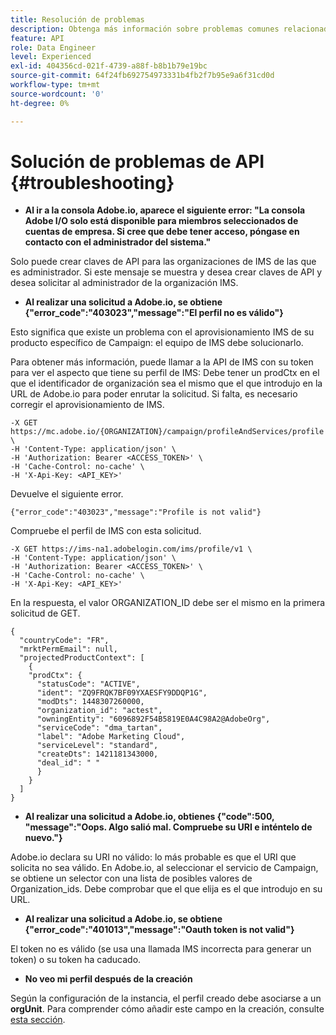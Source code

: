 ```yaml
---
title: Resolución de problemas
description: Obtenga más información sobre problemas comunes relacionados con las API de Campaign Standard
feature: API
role: Data Engineer
level: Experienced
exl-id: 404356cd-021f-4739-a88f-b8b1b79e19bc
source-git-commit: 64f24fb692754973331b4fb2f7b95e9a6f31cd0d
workflow-type: tm+mt
source-wordcount: '0'
ht-degree: 0%

---
```


# Solución de problemas de API {#troubleshooting}

* **Al ir a la consola Adobe.io, aparece el siguiente error: &quot;La consola Adobe I/O solo está disponible para miembros seleccionados de cuentas de empresa. Si cree que debe tener acceso, póngase en contacto con el administrador del sistema.&quot;**

Solo puede crear claves de API para las organizaciones de IMS de las que es administrador. Si este mensaje se muestra y desea crear claves de API y desea solicitar al administrador de la organización IMS.

* **Al realizar una solicitud a Adobe.io, se obtiene {&quot;error_code&quot;:&quot;403023&quot;,&quot;message&quot;:&quot;El perfil no es válido&quot;}**

Esto significa que existe un problema con el aprovisionamiento IMS de su producto específico de Campaign: el equipo de IMS debe solucionarlo.

Para obtener más información, puede llamar a la API de IMS con su token para ver el aspecto que tiene su perfil de IMS: Debe tener un prodCtx en el que el identificador de organización sea el mismo que el que introdujo en la URL de Adobe.io para poder enrutar la solicitud.
Si falta, es necesario corregir el aprovisionamiento de IMS.

```
-X GET https://mc.adobe.io/{ORGANIZATION}/campaign/profileAndServices/profile \
-H 'Content-Type: application/json' \
-H 'Authorization: Bearer <ACCESS_TOKEN>' \
-H 'Cache-Control: no-cache' \
-H 'X-Api-Key: <API_KEY>'
```

Devuelve el siguiente error.

```
{"error_code":"403023","message":"Profile is not valid"}
```

Compruebe el perfil de IMS con esta solicitud.

```
-X GET https://ims-na1.adobelogin.com/ims/profile/v1 \
-H 'Content-Type: application/json' \
-H 'Authorization: Bearer <ACCESS_TOKEN>' \
-H 'Cache-Control: no-cache' \
-H 'X-Api-Key: <API_KEY>'
```

En la respuesta, el valor ORGANIZATION_ID debe ser el mismo en la primera solicitud de GET.

```
{
  "countryCode": "FR",
  "mrktPermEmail": null,
  "projectedProductContext": [
    {
    "prodCtx": {
      "statusCode": "ACTIVE",
      "ident": "ZQ9FRQK7BF09YXAESFY9DDQP1G",
      "modDts": 1448307260000,
      "organization_id": "actest",
      "owningEntity": "6096892F54B5819E0A4C98A2@AdobeOrg",
      "serviceCode": "dma_tartan",
      "label": "Adobe Marketing Cloud",
      "serviceLevel": "standard",
      "createDts": 1421181343000,
      "deal_id": " "
      }
    }
  ]
}
```

* **Al realizar una solicitud a Adobe.io, obtienes {&quot;code&quot;:500, &quot;message&quot;:&quot;Oops. Algo salió mal. Compruebe su URI e inténtelo de nuevo.&quot;}**

Adobe.io declara su URI no válido: lo más probable es que el URI que solicita no sea válido. En Adobe.io, al seleccionar el servicio de Campaign, se obtiene un selector con una lista de posibles valores de Organization_ids. Debe comprobar que el que elija es el que introdujo en su URL.

* **Al realizar una solicitud a Adobe.io, se obtiene {&quot;error_code&quot;:&quot;401013&quot;,&quot;message&quot;:&quot;Oauth token is not valid&quot;}**

El token no es válido (se usa una llamada IMS incorrecta para generar un token) o su token ha caducado.

* **No veo mi perfil después de la creación**

Según la configuración de la instancia, el perfil creado debe asociarse a un **orgUnit**. Para comprender cómo añadir este campo en la creación, consulte [esta sección](../../api/using/creating-profiles-api.md).

<!-- * (error duplicate key : quand tu crées un profile qui existe déjà , il faut faire un patch pour updater le profile plutôt qu’un POST)

With Curl
List all profiles

Create a profile

Update the mobilePhone attribute of a profile

API Calls on Service

GET the list of services

-->

<!--

How to find and use a filter?
Error codes:

* PAtch sur Age = message d'erreur :
500
Cannot update the 'age' property that is read-only
'age' property is not valid for the 'profile' resource.
-->

<!--
How to filter a list of subscribed profiles with available profile filters ? by date (by les filtres dispo sur la ressource) ?

Pattern classique :

recupérer la liste des subscriptions filtrées d'un profile
1) get sur profile
2) recup PKey
3) get sur PKey
4) get sur href des subscriptions

Comment savoir quel filtre appliquer ?

1) get sur metadata de profile
2) retourne description de la collection subscription
3) get sur la valeur du champ resTarget
4) get sur le href dans filters
5) retourne les filtres applicables sur l'url des data.

-->
